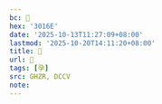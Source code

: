 ```yaml
---
bc: 𰅮
hex: '3016E'
date: '2025-10-13T11:27:09+08:00'
lastmod: '2025-10-20T14:11:20+08:00'
title: 󰕶
url: 󰕶
tags: [孕]
src: GHZR, DCCV
note:
---
```

